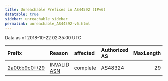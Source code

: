 ```yaml
---
title: Unreachable Prefixes in AS44592 (IPv6)
datatable: true
sidebar: unreachable_sidebar
permalink: unreachable_AS44592-v6.html
---
```


Data as of 2018-10-22 02:35:00 UTC


<div class="datatable-begin"></div>

| Prefix                                                 | Reason                                                                                                | affected   | Authorized AS   |   MaxLength | Anchor                                         |   unreachable /48s |
|:-------------------------------------------------------|:------------------------------------------------------------------------------------------------------|:-----------|:----------------|------------:|:-----------------------------------------------|-------------------:|
| [2a00:b9c0::/29](https://stat.ripe.net/2a00:b9c0::/29) | [INVALID ASN](https://rpki-validator.ripe.net/announcement-preview?asn=AS44592&prefix=2a00:b9c0::/29) | complete   | AS48324         |          29 | [RIPE](unreachable_RIPE_NCC_RPKI_Root-v6.html) |             524288 |

<div class="datatable-end"></div>